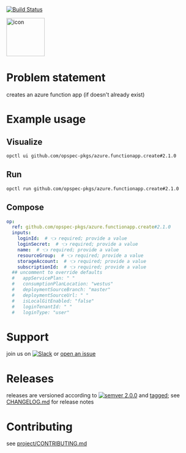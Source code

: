 [![Build Status](https://github.com/opspec-pkgs/azure.functionapp.create/workflows/build/badge.svg?branch=main)](https://github.com/opspec-pkgs/azure.functionapp.create/actions?query=workflow%3Abuild+branch%3Amain)

<img src="icon.svg" alt="icon" height="100px">

# Problem statement

creates an azure function app (if doesn't already exist)

# Example usage

## Visualize

```shell
opctl ui github.com/opspec-pkgs/azure.functionapp.create#2.1.0
```

## Run

```
opctl run github.com/opspec-pkgs/azure.functionapp.create#2.1.0
```

## Compose

```yaml
op:
  ref: github.com/opspec-pkgs/azure.functionapp.create#2.1.0
  inputs:
    loginId:  # 👈 required; provide a value
    loginSecret:  # 👈 required; provide a value
    name:  # 👈 required; provide a value
    resourceGroup:  # 👈 required; provide a value
    storageAccount:  # 👈 required; provide a value
    subscriptionId:  # 👈 required; provide a value
  ## uncomment to override defaults
  #   appServicePlan: " "
  #   consumptionPlanLocation: "westus"
  #   deploymentSourceBranch: "master"
  #   deploymentSourceUrl: " "
  #   isLocalGitEnabled: "false"
  #   loginTenantId: " "
  #   loginType: "user"
```

# Support

join us on
[![Slack](https://img.shields.io/badge/slack-opctl-E01563.svg)](https://join.slack.com/t/opctl/shared_invite/zt-51zodvjn-Ul_UXfkhqYLWZPQTvNPp5w)
or
[open an issue](https://github.com/opspec-pkgs/azure.functionapp.create/issues)

# Releases

releases are versioned according to
[![semver 2.0.0](https://img.shields.io/badge/semver-2.0.0-brightgreen.svg)](http://semver.org/spec/v2.0.0.html)
and [tagged](https://git-scm.com/book/en/v2/Git-Basics-Tagging); see
[CHANGELOG.md](CHANGELOG.md) for release notes

# Contributing

see
[project/CONTRIBUTING.md](https://github.com/opspec-pkgs/project/blob/main/CONTRIBUTING.md)
